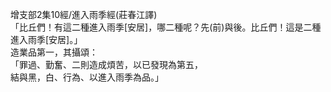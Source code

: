 增支部2集10經/進入雨季經(莊春江譯)  
「比丘們！有這二種進入雨季[安居]，哪二種呢？先(前)與後。比丘們！這是二種進入雨季[安居]。」  
造業品第一，其攝頌：  
「罪過、勤奮、二則造成煩苦，以已發現為第五，  
結與黑，白、行為、以進入雨季為品。」  
  
  
